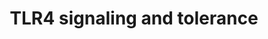 ---
annotations:
- type: Pathway Ontology
  value: regulatory pathway
- type: Pathway Ontology
  value: neurological disorder pathway
authors:
- AAR&Co
- Mkutmon
- Khanspers
- Egonw
- AlexanderPico
- Eweitz
description: 'This pathway is based on the figure 2 of "Toll-like Receptors: Novel
  Pharmacological Targets for the Treatment of Neurological Diseases" and figure 2
  of "Toll-like receptor and its roles in myocardial ischemic/reperfusion injury"
  (see bibliography). The Toll-like receptors are used by mammals to recognize pathogen-associated
  molecules such as the cell wall components. The activation of TLR4 causes a cell''s
  inability to produce TNFa. TLR4 deals with MyD88 independent and dependent pathways,
  and due to LPS tolerant cells, inhibitors of the MyD88 dependent pathway are increased.
  TLR is important in the creation of protective immune responses to cancers, and
  the protection of brain tissue from injury.   Proteins on this pathway have targeted
  assays available via the [https://assays.cancer.gov/available_assays?wp_id=WP3851
  CPTAC Assay Portal].'
last-edited: 2022-02-26
organisms:
- Homo sapiens
redirect_from:
- /index.php/Pathway:WP3851
- /instance/WP3851
schema-jsonld:
- '@context': https://schema.org/
  '@id': https://wikipathways.github.io/pathways/WP3851.html
  '@type': Dataset
  creator:
    '@type': Organization
    name: WikiPathways
  description: 'This pathway is based on the figure 2 of "Toll-like Receptors: Novel
    Pharmacological Targets for the Treatment of Neurological Diseases" and figure
    2 of "Toll-like receptor and its roles in myocardial ischemic/reperfusion injury"
    (see bibliography). The Toll-like receptors are used by mammals to recognize pathogen-associated
    molecules such as the cell wall components. The activation of TLR4 causes a cell''s
    inability to produce TNFa. TLR4 deals with MyD88 independent and dependent pathways,
    and due to LPS tolerant cells, inhibitors of the MyD88 dependent pathway are increased.
    TLR is important in the creation of protective immune responses to cancers, and
    the protection of brain tissue from injury.   Proteins on this pathway have targeted
    assays available via the [https://assays.cancer.gov/available_assays?wp_id=WP3851
    CPTAC Assay Portal].'
  keywords:
  - TLR4
  - IRAK-M
  - TBK1
  - NAP1
  - SHIP1
  - TAB2
  - NEMO
  - NFKB1
  - TRAM
  - TAB1
  - RIP1
  - IKKa
  - IRF7
  - IRAK1
  - Ikki
  - IL6
  - TAK1
  - IFNB
  - TRIF
  - TIRAP
  - TRAF6
  - MAL
  - IRF3
  - TRAF3
  - IRAK4
  - TNF
  - IKKb
  - IkBa
  - MYD88
  license: CC0
  name: TLR4 signaling and tolerance
seo: CreativeWork
title: TLR4 signaling and tolerance
wpid: WP3851
---